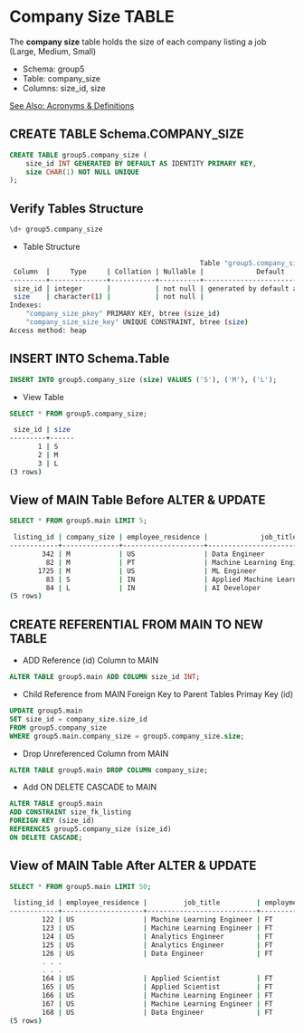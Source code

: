 # Company Size TABLE

The **company size** table holds the size of each company listing a job (Large, Medium, Small)

- Schema: group5
- Table: company_size
- Columns: size_id, size

[See Also: Acronyms & Definitions](../definitions/TABLE_OF_DEFINITIONS.md)

## CREATE TABLE Schema.COMPANY_SIZE

```sql
CREATE TABLE group5.company_size (
	size_id INT GENERATED BY DEFAULT AS IDENTITY PRIMARY KEY,
	size CHAR(1) NOT NULL UNIQUE
);

```

## Verify Tables Structure

```sql
\d+ group5.company_size
```

- Table Structure

```bash
                                               Table "group5.company_size"
 Column  |     Type     | Collation | Nullable |             Default              | Storage  | Stats target | Description
---------+--------------+-----------+----------+----------------------------------+----------+--------------+-------------
 size_id | integer      |           | not null | generated by default as identity | plain    |              |
 size    | character(1) |           | not null |                                  | extended |              |
Indexes:
    "company_size_pkey" PRIMARY KEY, btree (size_id)
    "company_size_size_key" UNIQUE CONSTRAINT, btree (size)
Access method: heap
```

## INSERT INTO Schema.Table

```sql
INSERT INTO group5.company_size (size) VALUES ('S'), ('M'), ('L');
```

- View Table

```sql
SELECT * FROM group5.company_size;
```

```bash
 size_id | size
---------+------
       1 | S
       2 | M
       3 | L
(3 rows)
```

## View of MAIN Table Before ALTER & UPDATE

```sql
SELECT * FROM group5.main LIMIT 5;
```

```bash
 listing_id | company_size | employee_residence |             job_title             | employment_type | experience_id | work_year_id | location_id | salary_id | remote_ratio_id
------------+--------------+--------------------+-----------------------------------+-----------------+---------------+--------------+-------------+-----------+-----------------
        342 | M            | US                 | Data Engineer                     | FT              |             3 |            1 |           2 |       103 |               1
         82 | M            | PT                 | Machine Learning Engineer         | FT              |             1 |            1 |           2 |        19 |               3
       1725 | M            | US                 | ML Engineer                       | FT              |             1 |            1 |           2 |       378 |               1
         83 | S            | IN                 | Applied Machine Learning Engineer | FT              |             2 |            1 |           4 |        83 |               3
         84 | L            | IN                 | AI Developer                      | FT              |             3 |            2 |           7 |        84 |               2
(5 rows)
```

## CREATE REFERENTIAL FROM MAIN TO NEW TABLE

- ADD Reference (id) Column to MAIN

```sql
ALTER TABLE group5.main ADD COLUMN size_id INT;
```

- Child Reference from MAIN Foreign Key to Parent Tables Primay Key (id)

```sql
UPDATE group5.main
SET size_id = company_size.size_id
FROM group5.company_size
WHERE group5.main.company_size = group5.company_size.size;

```

- Drop Unreferenced Column from MAIN

```sql
ALTER TABLE group5.main DROP COLUMN company_size;
```

- Add ON DELETE CASCADE to MAIN

```sql
ALTER TABLE group5.main
ADD CONSTRAINT size_fk_listing
FOREIGN KEY (size_id)
REFERENCES group5.company_size (size_id)
ON DELETE CASCADE;

```

## View of MAIN Table After ALTER & UPDATE

```sql
SELECT * FROM group5.main LIMIT 50;
```

```bash
 listing_id | employee_residence |         job_title         | employment_type | experience_id | work_year_id | location_id | salary_id | remote_ratio_id | size_id
------------+--------------------+---------------------------+-----------------+---------------+--------------+-------------+-----------+-----------------+---------
        122 | US                 | Machine Learning Engineer | FT              |             1 |            1 |           2 |       122 |               3 |       2
        123 | US                 | Machine Learning Engineer | FT              |             1 |            1 |           2 |       123 |               3 |       2
        124 | US                 | Analytics Engineer        | FT              |             1 |            1 |           2 |       118 |               1 |       2
        125 | US                 | Analytics Engineer        | FT              |             1 |            1 |           2 |       125 |               1 |       2
        126 | US                 | Data Engineer             | FT              |             1 |            1 |           2 |        86 |               1 |       2
        . . .
        . . .
        164 | US                 | Applied Scientist         | FT              |             1 |            1 |           2 |        69 |               1 |       3
        165 | US                 | Applied Scientist         | FT              |             1 |            1 |           2 |        70 |               1 |       3
        166 | US                 | Machine Learning Engineer | FT              |             1 |            1 |           2 |       166 |               1 |       2
        167 | US                 | Machine Learning Engineer | FT              |             1 |            1 |           2 |        19 |               1 |       2
        168 | US                 | Data Engineer             | FT              |             2 |            1 |           2 |        36 |               1 |       2
(5 rows)
```
